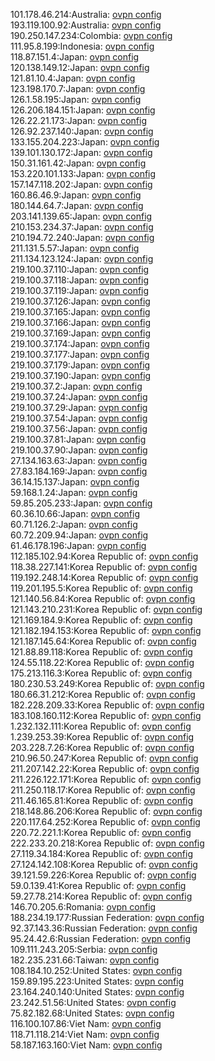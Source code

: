 101.178.46.214:Australia: [ovpn config](vpn/101_178_46_214.ovpn)  
193.119.100.92:Australia: [ovpn config](vpn/193_119_100_92.ovpn)  
190.250.147.234:Colombia: [ovpn config](vpn/190_250_147_234.ovpn)  
111.95.8.199:Indonesia: [ovpn config](vpn/111_95_8_199.ovpn)  
118.87.151.4:Japan: [ovpn config](vpn/118_87_151_4.ovpn)  
120.138.149.12:Japan: [ovpn config](vpn/120_138_149_12.ovpn)  
121.81.10.4:Japan: [ovpn config](vpn/121_81_10_4.ovpn)  
123.198.170.7:Japan: [ovpn config](vpn/123_198_170_7.ovpn)  
126.1.58.195:Japan: [ovpn config](vpn/126_1_58_195.ovpn)  
126.206.184.151:Japan: [ovpn config](vpn/126_206_184_151.ovpn)  
126.22.21.173:Japan: [ovpn config](vpn/126_22_21_173.ovpn)  
126.92.237.140:Japan: [ovpn config](vpn/126_92_237_140.ovpn)  
133.155.204.223:Japan: [ovpn config](vpn/133_155_204_223.ovpn)  
139.101.130.172:Japan: [ovpn config](vpn/139_101_130_172.ovpn)  
150.31.161.42:Japan: [ovpn config](vpn/150_31_161_42.ovpn)  
153.220.101.133:Japan: [ovpn config](vpn/153_220_101_133.ovpn)  
157.147.118.202:Japan: [ovpn config](vpn/157_147_118_202.ovpn)  
160.86.46.9:Japan: [ovpn config](vpn/160_86_46_9.ovpn)  
180.144.64.7:Japan: [ovpn config](vpn/180_144_64_7.ovpn)  
203.141.139.65:Japan: [ovpn config](vpn/203_141_139_65.ovpn)  
210.153.234.37:Japan: [ovpn config](vpn/210_153_234_37.ovpn)  
210.194.72.240:Japan: [ovpn config](vpn/210_194_72_240.ovpn)  
211.131.5.57:Japan: [ovpn config](vpn/211_131_5_57.ovpn)  
211.134.123.124:Japan: [ovpn config](vpn/211_134_123_124.ovpn)  
219.100.37.110:Japan: [ovpn config](vpn/219_100_37_110.ovpn)  
219.100.37.118:Japan: [ovpn config](vpn/219_100_37_118.ovpn)  
219.100.37.119:Japan: [ovpn config](vpn/219_100_37_119.ovpn)  
219.100.37.126:Japan: [ovpn config](vpn/219_100_37_126.ovpn)  
219.100.37.165:Japan: [ovpn config](vpn/219_100_37_165.ovpn)  
219.100.37.166:Japan: [ovpn config](vpn/219_100_37_166.ovpn)  
219.100.37.169:Japan: [ovpn config](vpn/219_100_37_169.ovpn)  
219.100.37.174:Japan: [ovpn config](vpn/219_100_37_174.ovpn)  
219.100.37.177:Japan: [ovpn config](vpn/219_100_37_177.ovpn)  
219.100.37.179:Japan: [ovpn config](vpn/219_100_37_179.ovpn)  
219.100.37.190:Japan: [ovpn config](vpn/219_100_37_190.ovpn)  
219.100.37.2:Japan: [ovpn config](vpn/219_100_37_2.ovpn)  
219.100.37.24:Japan: [ovpn config](vpn/219_100_37_24.ovpn)  
219.100.37.29:Japan: [ovpn config](vpn/219_100_37_29.ovpn)  
219.100.37.54:Japan: [ovpn config](vpn/219_100_37_54.ovpn)  
219.100.37.56:Japan: [ovpn config](vpn/219_100_37_56.ovpn)  
219.100.37.81:Japan: [ovpn config](vpn/219_100_37_81.ovpn)  
219.100.37.90:Japan: [ovpn config](vpn/219_100_37_90.ovpn)  
27.134.163.63:Japan: [ovpn config](vpn/27_134_163_63.ovpn)  
27.83.184.169:Japan: [ovpn config](vpn/27_83_184_169.ovpn)  
36.14.15.137:Japan: [ovpn config](vpn/36_14_15_137.ovpn)  
59.168.1.24:Japan: [ovpn config](vpn/59_168_1_24.ovpn)  
59.85.205.233:Japan: [ovpn config](vpn/59_85_205_233.ovpn)  
60.36.10.66:Japan: [ovpn config](vpn/60_36_10_66.ovpn)  
60.71.126.2:Japan: [ovpn config](vpn/60_71_126_2.ovpn)  
60.72.209.94:Japan: [ovpn config](vpn/60_72_209_94.ovpn)  
61.46.178.196:Japan: [ovpn config](vpn/61_46_178_196.ovpn)  
112.185.102.94:Korea Republic of: [ovpn config](vpn/112_185_102_94.ovpn)  
118.38.227.141:Korea Republic of: [ovpn config](vpn/118_38_227_141.ovpn)  
119.192.248.14:Korea Republic of: [ovpn config](vpn/119_192_248_14.ovpn)  
119.201.195.5:Korea Republic of: [ovpn config](vpn/119_201_195_5.ovpn)  
121.140.56.84:Korea Republic of: [ovpn config](vpn/121_140_56_84.ovpn)  
121.143.210.231:Korea Republic of: [ovpn config](vpn/121_143_210_231.ovpn)  
121.169.184.9:Korea Republic of: [ovpn config](vpn/121_169_184_9.ovpn)  
121.182.194.153:Korea Republic of: [ovpn config](vpn/121_182_194_153.ovpn)  
121.187.145.64:Korea Republic of: [ovpn config](vpn/121_187_145_64.ovpn)  
121.88.89.118:Korea Republic of: [ovpn config](vpn/121_88_89_118.ovpn)  
124.55.118.22:Korea Republic of: [ovpn config](vpn/124_55_118_22.ovpn)  
175.213.116.3:Korea Republic of: [ovpn config](vpn/175_213_116_3.ovpn)  
180.230.53.249:Korea Republic of: [ovpn config](vpn/180_230_53_249.ovpn)  
180.66.31.212:Korea Republic of: [ovpn config](vpn/180_66_31_212.ovpn)  
182.228.209.33:Korea Republic of: [ovpn config](vpn/182_228_209_33.ovpn)  
183.108.160.112:Korea Republic of: [ovpn config](vpn/183_108_160_112.ovpn)  
1.232.132.111:Korea Republic of: [ovpn config](vpn/1_232_132_111.ovpn)  
1.239.253.39:Korea Republic of: [ovpn config](vpn/1_239_253_39.ovpn)  
203.228.7.26:Korea Republic of: [ovpn config](vpn/203_228_7_26.ovpn)  
210.96.50.247:Korea Republic of: [ovpn config](vpn/210_96_50_247.ovpn)  
211.207.142.22:Korea Republic of: [ovpn config](vpn/211_207_142_22.ovpn)  
211.226.122.171:Korea Republic of: [ovpn config](vpn/211_226_122_171.ovpn)  
211.250.118.17:Korea Republic of: [ovpn config](vpn/211_250_118_17.ovpn)  
211.46.165.81:Korea Republic of: [ovpn config](vpn/211_46_165_81.ovpn)  
218.148.86.206:Korea Republic of: [ovpn config](vpn/218_148_86_206.ovpn)  
220.117.64.252:Korea Republic of: [ovpn config](vpn/220_117_64_252.ovpn)  
220.72.221.1:Korea Republic of: [ovpn config](vpn/220_72_221_1.ovpn)  
222.233.20.218:Korea Republic of: [ovpn config](vpn/222_233_20_218.ovpn)  
27.119.34.184:Korea Republic of: [ovpn config](vpn/27_119_34_184.ovpn)  
27.124.142.108:Korea Republic of: [ovpn config](vpn/27_124_142_108.ovpn)  
39.121.59.226:Korea Republic of: [ovpn config](vpn/39_121_59_226.ovpn)  
59.0.139.41:Korea Republic of: [ovpn config](vpn/59_0_139_41.ovpn)  
59.27.78.214:Korea Republic of: [ovpn config](vpn/59_27_78_214.ovpn)  
146.70.205.6:Romania: [ovpn config](vpn/146_70_205_6.ovpn)  
188.234.19.177:Russian Federation: [ovpn config](vpn/188_234_19_177.ovpn)  
92.37.143.36:Russian Federation: [ovpn config](vpn/92_37_143_36.ovpn)  
95.24.42.6:Russian Federation: [ovpn config](vpn/95_24_42_6.ovpn)  
109.111.243.205:Serbia: [ovpn config](vpn/109_111_243_205.ovpn)  
182.235.231.66:Taiwan: [ovpn config](vpn/182_235_231_66.ovpn)  
108.184.10.252:United States: [ovpn config](vpn/108_184_10_252.ovpn)  
159.89.195.223:United States: [ovpn config](vpn/159_89_195_223.ovpn)  
23.164.240.140:United States: [ovpn config](vpn/23_164_240_140.ovpn)  
23.242.51.56:United States: [ovpn config](vpn/23_242_51_56.ovpn)  
75.82.182.68:United States: [ovpn config](vpn/75_82_182_68.ovpn)  
116.100.107.86:Viet Nam: [ovpn config](vpn/116_100_107_86.ovpn)  
118.71.118.214:Viet Nam: [ovpn config](vpn/118_71_118_214.ovpn)  
58.187.163.160:Viet Nam: [ovpn config](vpn/58_187_163_160.ovpn)  
